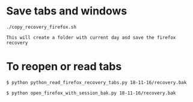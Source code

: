 # Save tabs and windows

    ./copy_recovery_firefox.sh

    This will create a folder with current day and save the firefox recovery

# To reopen or read tabs

    $ python python_read_firefox_recovery_tabs.py 18-11-16/recovery.bak

    $ python open_firefox_with_session_bak.py 18-11-16/recovery.bak
